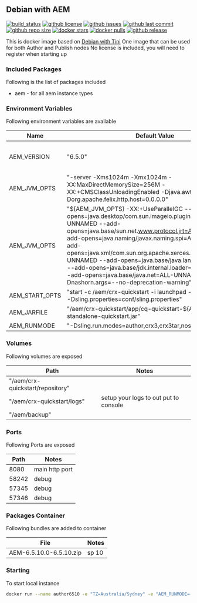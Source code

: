 ## Debian with AEM

[![build_status](https://github.com/aem-design/docker-aem/workflows/build/badge.svg?branch=6.5.10.0-jdk11-arm)](https://github.com/aem-design/docker-aem/actions?query=workflow%3Abuild+branch%3A6.5.10.0-jdk11-arm)
[![github license](https://img.shields.io/github/license/aem-design/aem)](https://github.com/aem-design/aem) 
[![github issues](https://img.shields.io/github/issues/aem-design/aem)](https://github.com/aem-design/aem) 
[![github last commit](https://img.shields.io/github/last-commit/aem-design/aem)](https://github.com/aem-design/aem) 
[![github repo size](https://img.shields.io/github/repo-size/aem-design/aem)](https://github.com/aem-design/aem) 
[![docker stars](https://img.shields.io/docker/stars/aemdesign/aem)](https://hub.docker.com/r/aemdesign/aem) 
[![docker pulls](https://img.shields.io/docker/pulls/aemdesign/aem)](https://hub.docker.com/r/aemdesign/aem) 
[![github release](https://img.shields.io/github/release/aem-design/aem)](https://github.com/aem-design/aem)

This is docker image based on [Debian with Tini](https://github.com/aem-design/docker-tini/tree/debian-arm)
One image that can be used for both Author and Publish nodes
No license is included, you will need to register when starting up

### Included Packages

Following is the list of packages included

* aem                   - for all aem instance types

### Environment Variables

Following environment variables are available

| Name           | Default Value                                                                                                                                                                                                                                                                                                                                                                                                                                                                       | Notes                  |
|----------------|-------------------------------------------------------------------------------------------------------------------------------------------------------------------------------------------------------------------------------------------------------------------------------------------------------------------------------------------------------------------------------------------------------------------------------------------------------------------------------------|------------------------|
| AEM_VERSION    | "6.5.0"                                                                                                                                                                                                                                                                                                                                                                                                                                                                             | only used during build |
| AEM_JVM_OPTS   | "-server -Xms1024m -Xmx1024m -XX:MaxDirectMemorySize=256M -XX:+CMSClassUnloadingEnabled -Djava.awt.headless=true -Dorg.apache.felix.http.host=0.0.0.0"                                                                                                                                                                                                                                                                                                                              |                        |
| AEM_JVM_OPTS   | "${AEM_JVM_OPTS} -XX:+UseParallelGC --add-opens=java.desktop/com.sun.imageio.plugins.jpeg=ALL-UNNAMED --add-opens=java.base/sun.net.www.protocol.jrt=ALL-UNNAMED --add-opens=java.naming/javax.naming.spi=ALL-UNNAMED --add-opens=java.xml/com.sun.org.apache.xerces.internal.dom=ALL-UNNAMED --add-opens=java.base/java.lang=ALL-UNNAMED --add-opens=java.base/jdk.internal.loader=ALL-UNNAMED --add-opens=java.base/java.net=ALL-UNNAMED -Dnashorn.args=--no-deprecation-warning" |                        |
| AEM_START_OPTS | "start -c /aem/crx-quickstart -i launchpad -p 8080 -a 0.0.0.0 -Dsling.properties=conf/sling.properties"                                                                                                                                                                                                                                                                                                                                                                             |                        |
| AEM_JARFILE    | "/aem/crx-quickstart/app/cq-quickstart-${AEM_VERSION}-standalone-quickstart.jar"                                                                                                                                                                                                                                                                                                                                                                                                    |                        |
| AEM_RUNMODE    | "-Dsling.run.modes=author,crx3,crx3tar,nosamplecontent"                                                                                                                                                                                                                                                                                                                                                                                                                             |                        |


### Volumes

Following volumes are exposed

| Path                             | Notes                                 |
|----------------------------------|---------------------------------------|
| "/aem/crx-quickstart/repository" |                                       |
| "/aem/crx-quickstart/logs"       | setup your logs to out put to console |
| "/aem/backup"                    |                                       |

### Ports

Following Ports are exposed

| Path  | Notes          |
|-------|----------------|
| 8080  | main http port |
| 58242 | debug          |
| 57345 | debug          |
| 57346 | debug          |

### Packages Container

Following bundles are added to container

| File                    | Notes                       |
|-------------------------|-----------------------------|
| AEM-6.5.10.0-6.5.10.zip | sp 10                       |


### Starting

To start local instance

```bash
docker run --name author6510 -e "TZ=Australia/Sydney" -e "AEM_RUNMODE=-Dsling.run.modes=author,crx3,crx3tar,forms,localdev" -e "AEM_JVM_OPTS=-server -Xms248m -Xmx1524m -XX:MaxDirectMemorySize=256M -XX:+CMSClassUnloadingEnabled -Djava.awt.headless=true -Dorg.apache.felix.http.host=0.0.0.0 -Xdebug -Xrunjdwp:transport=dt_socket,server=y,address=58242,suspend=n -XX:+UseParallelGC --add-opens=java.desktop/com.sun.imageio.plugins.jpeg=ALL-UNNAMED --add-opens=java.base/sun.net.www.protocol.jrt=ALL-UNNAMED --add-opens=java.naming/javax.naming.spi=ALL-UNNAMED --add-opens=java.xml/com.sun.org.apache.xerces.internal.dom=ALL-UNNAMED --add-opens=java.base/java.lang=ALL-UNNAMED --add-opens=java.base/jdk.internal.loader=ALL-UNNAMED --add-opens=java.base/java.net=ALL-UNNAMED -Dnashorn.args=--no-deprecation-warning" -p4502:8080 -p30303:58242 -d aemdesign/aem:6.5.10.0-jdk11-arm
``` 
